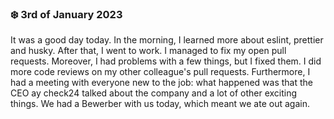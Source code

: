 ### ❄️ 3rd of January 2023

It was a good day today. In the morning, I learned more about eslint, prettier and husky. After that, I went to work. I managed to fix my open pull requests. Moreover, I had problems with a few things, but I fixed them. I did more code reviews on my other colleague's pull requests. Furthermore, I had a meeting with everyone new to the job: what happened was that the CEO ay check24 talked about the company and a lot of other exciting things. We had a Bewerber with us today, which meant we ate out again.

